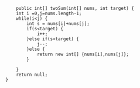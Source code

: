 	    public int[] twoSum(int[] nums, int target) {
		int i =0,j=nums.length-1;
		while(i<j) {
			int s = nums[i]+nums[j];
			if(s<target) {
				i++;
			}else if(s>target) {
				j--;
			}else {
				return new int[] {nums[i],nums[j]};
			}
			
		}
		return null;
    }
